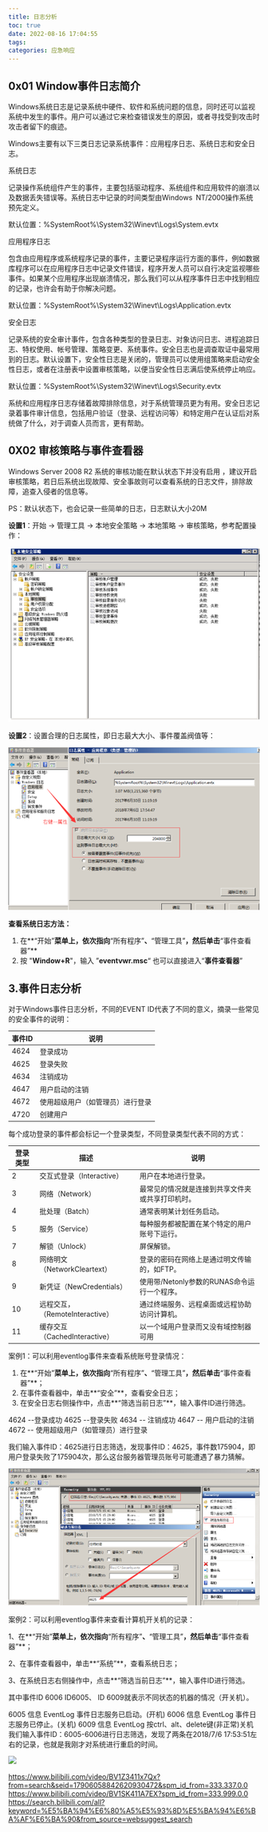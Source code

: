 ```yaml
---
title: 日志分析
toc: true
date: 2022-08-16 17:04:55
tags:
categories: 应急响应
---
```




## **0x01 Window事件日志简介**

Windows系统日志是记录系统中硬件、软件和系统问题的信息，同时还可以监视系统中发生的事件。用户可以通过它来检查错误发生的原因，或者寻找受到攻击时攻击者留下的痕迹。

Windows主要有以下三类日志记录系统事件：应用程序日志、系统日志和安全日志。

系统日志 

记录操作系统组件产生的事件，主要包括驱动程序、系统组件和应用软件的崩溃以及数据丢失错误等。系统日志中记录的时间类型由Windows NT/2000操作系统预先定义。

默认位置：%SystemRoot%\System32\Winevt\Logs\System.evtx

应用程序日志

包含由应用程序或系统程序记录的事件，主要记录程序运行方面的事件，例如数据库程序可以在应用程序日志中记录文件错误，程序开发人员可以自行决定监视哪些事件。如果某个应用程序出现崩溃情况，那么我们可以从程序事件日志中找到相应的记录，也许会有助于你解决问题。

默认位置：%SystemRoot%\System32\Winevt\Logs\Application.evtx

安全日志

记录系统的安全审计事件，包含各种类型的登录日志、对象访问日志、进程追踪日志、特权使用、帐号管理、策略变更、系统事件。安全日志也是调查取证中最常用到的日志。默认设置下，安全性日志是关闭的，管理员可以使用组策略来启动安全性日志，或者在注册表中设置审核策略，以便当安全性日志满后使系统停止响应。



默认位置：%SystemRoot%\System32\Winevt\Logs\Security.evtx



系统和应用程序日志存储着故障排除信息，对于系统管理员更为有用。安全日志记录着事件审计信息，包括用户验证（登录、远程访问等）和特定用户在认证后对系统做了什么，对于调查人员而言，更有帮助。



## 0X02 审核策略与事件查看器

Windows Server 2008 R2 系统的审核功能在默认状态下并没有启用 ，建议开启审核策略，若日后系统出现故障、安全事故则可以查看系统的日志文件，排除故障，追查入侵者的信息等。

PS：默认状态下，也会记录一些简单的日志，日志默认大小20M

**设置1**：开始 → 管理工具 → 本地安全策略 → 本地策略 → 审核策略，参考配置操作：

![](应急响应日志分析\1.png)

**设置2**：设置合理的日志属性，即日志最大大小、事件覆盖阀值等：

![](应急响应日志分析\2.png)

**查看系统日志方法：**

1. 在**“开始”**菜单上，依次指向**“所有程序”**、**“管理工具”**，然后单击**“事件查看器”**
2. 按 "**Window+R**"，输入 ”**eventvwr.msc**“ 也可以直接进入“**事件查看器**”

##  3.事件日志分析

对于Windows事件日志分析，不同的EVENT ID代表了不同的意义，摘录一些常见的安全事件的说明：

| **事件ID** | **说明**                         |
| ---------- | -------------------------------- |
| 4624       | 登录成功                         |
| 4625       | 登录失败                         |
| 4634       | 注销成功                         |
| 4647       | 用户启动的注销                   |
| 4672       | 使用超级用户（如管理员）进行登录 |
| 4720       | 创建用户                         |

每个成功登录的事件都会标记一个登录类型，不同登录类型代表不同的方式：

| **登录类型** | **描述**                        | **说明**                                         |
| ------------ | ------------------------------- | ------------------------------------------------ |
| 2            | 交互式登录（Interactive）       | 用户在本地进行登录。                             |
| 3            | 网络（Network）                 | 最常见的情况就是连接到共享文件夹或共享打印机时。 |
| 4            | 批处理（Batch）                 | 通常表明某计划任务启动。                         |
| 5            | 服务（Service）                 | 每种服务都被配置在某个特定的用户账号下运行。     |
| 7            | 解锁（Unlock）                  | 屏保解锁。                                       |
| 8            | 网络明文（NetworkCleartext）    | 登录的密码在网络上是通过明文传输的，如FTP。      |
| 9            | 新凭证（NewCredentials）        | 使用带/Netonly参数的RUNAS命令运行一个程序。      |
| 10           | 远程交互，（RemoteInteractive） | 通过终端服务、远程桌面或远程协助访问计算机。     |
| 11           | 缓存交互（CachedInteractive）   | 以一个域用户登录而又没有域控制器可用             |


案例1：可以利用eventlog事件来查看系统账号登录情况：

1. 在**“开始”**菜单上，依次指向**“所有程序”**、**“管理工具”**，然后单击**“事件查看器”**；
2. 在事件查看器中，单击**“安全”**，查看安全日志；
3. 在安全日志右侧操作中，点击**“筛选当前日志”**，输入事件ID进行筛选。

4624 --登录成功
4625 --登录失败
4634 -- 注销成功 4647 -- 用户启动的注销
4672 -- 使用超级用户（如管理员）进行登录

我们输入事件ID：4625进行日志筛选，发现事件ID：4625，事件数175904，即用户登录失败了175904次，那么这台服务器管理员账号可能遭遇了暴力猜解。

![](应急响应日志分析/3.png)

案例2：可以利用eventlog事件来查看计算机开关机的记录：

1、在**“开始”**菜单上，依次指向**“所有程序”**、**“管理工具”**，然后单击**“事件查看器”**；

2、在事件查看器中，单击**“系统”**，查看系统日志；

3、在系统日志右侧操作中，点击**“筛选当前日志”**，输入事件ID进行筛选。

其中事件ID 6006 ID6005、 ID 6009就表示不同状态的机器的情况（开关机）。

6005 信息 EventLog 事件日志服务已启动。(开机) 6006 信息 EventLog 事件日志服务已停止。(关机) 6009 信息 EventLog 按ctrl、alt、delete键(非正常)关机我们输入事件ID：6005-6006进行日志筛选，发现了两条在2018/7/6 17:53:51左右的记录，也就是我刚才对系统进行重启的时间。

![](C:\Users\曾淇\Desktop\应急响应日志分析\4.png)









https://www.bilibili.com/video/BV1Z3411x7Qx?from=search&seid=17906058842620930472&spm_id_from=333.337.0.0
https://www.bilibili.com/video/BV1SK411A7EX?spm_id_from=333.999.0.0
https://search.bilibili.com/all?keyword=%E5%BA%94%E6%80%A5%E5%93%8D%E5%BA%94%E6%BA%AF%E6%BA%90&from_source=websuggest_search
